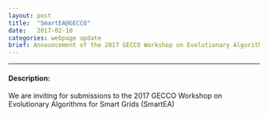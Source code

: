 ```yaml
---
layout: post
title:  "SmartEA@GECCO"
date:   2017-02-10
categories: webpage update
brief: Announcement of the 2017 GECCO Workshop on Evolutionary Algorithms for Smart Grids (SmartEA)
--- 
```

---

#### Description:

We are inviting for submissions to the 2017 GECCO Workshop on Evolutionary Algorithms for Smart Grids (SmartEA)